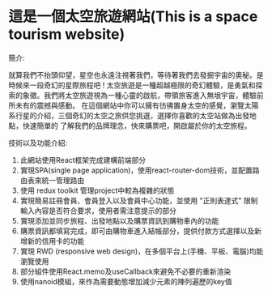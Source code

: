 # 這是一個太空旅遊網站(This is a space tourism website)
簡介:

就算我們不抬頭仰望，星空也永遠注視著我們，等待著我們去發掘宇宙的奧秘。是時候來一段奇幻的星際旅程吧 !
太空旅遊是一種超越極限的奇幻體驗，是勇氣和探索的象徵。我們將太空旅遊視為一種心靈的啟航，帶領旅客進入無垠宇宙，體驗前所未有的震撼與感動。
在這個網站中你可以擁有彷彿置身太空的感覺，瀏覽太陽系行星的介紹，三個奇幻的太空之旅供您挑選，選擇你喜歡的太空站做為出發地點，快速簡單的
了解我們的品牌理念，快來購票吧，開啟屬於你的太空旅程。

技術以及功能介紹:
1. 此網站使用React框架完成建構前端部分
2. 實現SPA(single page application)，使用react-router-dom技術，並配置路由表來統一管理路由
3. 使用 redux toolkit 管理project中較為複雜的狀態
4. 實現簡易註冊會員、︀會員登入以及會員中心功能，並使用 "正則表達式" 限制輸入內容是否符合要求，使用者需注意提示的部分
5. 實現添加並同步旅程、︀出發地點以及購票資訊到購物車內的功能
6. 購票資訊都填寫完成，即可由購物車進入結帳部分，提供付款方式選擇以及新增新的信用卡的功能
7. 實現 RWD (responsive web design)，在多個平台上(手機、︀平板、︀電腦)均能瀏覽使用
8. 部分組件使用React.memo及useCallback來避免不必要的重新渲染
9. 使用nanoid模組，來作為需要動態增加減少元素的陣列遍歷的key值
